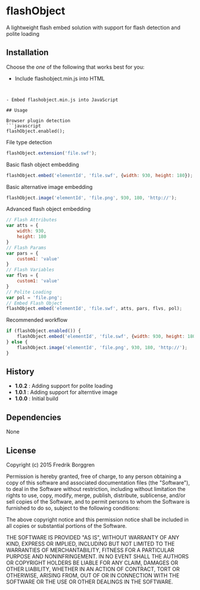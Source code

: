 # flashObject

A lightweight flash embed solution with support for flash detection and polite loading

## Installation

Choose the *one* of the following that works best for you:

- Include flashobject.min.js into HTML
    ```html
<script type="text/javascript" src="flashobject.min.js"></script>
```

- Embed flashobject.min.js into JavaScript

## Usage

Browser plugin detection
```javascript
flashObject.enabled();
```

File type detection
```javascript
flashObject.extension('file.swf');
```

Basic flash object embedding
```javascript
flashObject.embed('elementId', 'file.swf', {width: 930, height: 180});
```

Basic alternative image embedding
```javascript
flashObject.image('elementId', 'file.png', 930, 180, 'http://');
```

Advanced flash object embedding
```javascript
// Flash Attributes
var atts = {
    width: 930,
    height: 180
}
// Flash Params
var pars = {
    custom1: 'value'
}
// Flash Variables
var flvs = {
    custom1: 'value'
}
// Polite Loading
var pol = 'file.png';
// Embed Flash Object
flashObject.embed('elementId', 'file.swf', atts, pars, flvs, pol);
```

Recommended workflow
```javascript
if (flashObject.enabled()) {
    flashObject.embed('elementId', 'file.swf', {width: 930, height: 180});
} else {
    flashObject.image('elementId', 'file.png', 930, 180, 'http://');
}
```

## History

* __1.0.2__ : Adding support for polite loading
* __1.0.1__ : Adding support for alterntive image
* __1.0.0__ : Initial build

## Dependencies

None

## License

Copyright (c) 2015 Fredrik Borggren

Permission is hereby granted, free of charge, to any person obtaining a copy of this software and associated documentation files (the "Software"), to deal in the Software without restriction, including without limitation the rights to use, copy, modify, merge, publish, distribute, sublicense, and/or sell copies of the Software, and to permit persons to whom the Software is furnished to do so, subject to the following conditions:

The above copyright notice and this permission notice shall be included in all copies or substantial portions of the Software.

THE SOFTWARE IS PROVIDED "AS IS", WITHOUT WARRANTY OF ANY KIND, EXPRESS OR IMPLIED, INCLUDING BUT NOT LIMITED TO THE WARRANTIES OF MERCHANTABILITY, FITNESS FOR A PARTICULAR PURPOSE AND NONINFRINGEMENT. IN NO EVENT SHALL THE AUTHORS OR COPYRIGHT HOLDERS BE LIABLE FOR ANY CLAIM, DAMAGES OR OTHER LIABILITY, WHETHER IN AN ACTION OF CONTRACT, TORT OR OTHERWISE, ARISING FROM, OUT OF OR IN CONNECTION WITH THE SOFTWARE OR THE USE OR OTHER DEALINGS IN THE SOFTWARE.

